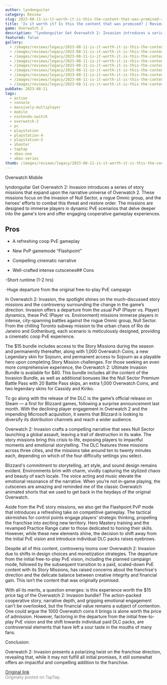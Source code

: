 ```yaml
---
author: lyndonguitar
category: Review
slug: 2023-08-11-is-it-worth-it-is-this-the-content-that-was-promised-review-overwatch-2-invasion
title: 'Is it worth it? Is this the content that was promised? | Review - Overwatch 2: Invasion'
game: Overwatch 2
description: "lyndonguitar Get Overwatch 2: Invasion introduces a series of story missions that expand upon the narrative universe of Overwatch 2. These missions focus on the invasion of Null Sector, a rogue Omnic group, and the heroes' efforts to combat this threat and restore order. The missions are designed to immerse players in dynamic PvE scenarios that delve deeper into the game's lore and offer engaging cooperative gameplay experiences."
featured: false
gallery:
  - /images/reviews/legacy/2023-08-11-is-it-worth-it-is-this-the-content-that-was-promised--review---overwatch-2-invasion-0.avif
  - /images/reviews/legacy/2023-08-11-is-it-worth-it-is-this-the-content-that-was-promised--review---overwatch-2-invasion-1.avif
  - /images/reviews/legacy/2023-08-11-is-it-worth-it-is-this-the-content-that-was-promised--review---overwatch-2-invasion-2.avif
  - /images/reviews/legacy/2023-08-11-is-it-worth-it-is-this-the-content-that-was-promised--review---overwatch-2-invasion-3.avif
  - /images/reviews/legacy/2023-08-11-is-it-worth-it-is-this-the-content-that-was-promised--review---overwatch-2-invasion-4.avif
  - /images/reviews/legacy/2023-08-11-is-it-worth-it-is-this-the-content-that-was-promised--review---overwatch-2-invasion-5.avif
  - /images/reviews/legacy/2023-08-11-is-it-worth-it-is-this-the-content-that-was-promised--review---overwatch-2-invasion-6.avif
  - /images/reviews/legacy/2023-08-11-is-it-worth-it-is-this-the-content-that-was-promised--review---overwatch-2-invasion-7.avif
  - /images/reviews/legacy/2023-08-11-is-it-worth-it-is-this-the-content-that-was-promised--review---overwatch-2-invasion-8.avif
pubDate: 2023-08-11
tags:
  - action
  - console
  - massively-multiplayer
  - mobile
  - nintendo-switch
  - overwatch-2
  - pc
  - playstation
  - playstation-4
  - playstation-5
  - shooter
  - taptap
  - xbox-one
  - xbox-series
thumb: /images/reviews/legacy/2023-08-11-is-it-worth-it-is-this-the-content-that-was-promised--review---overwatch-2-invasion-0.avif
---
```


Overwatch Mobile

lyndonguitar
Get
Overwatch 2: Invasion introduces a series of story missions that expand upon the narrative universe of Overwatch 2. These missions focus on the invasion of Null Sector, a rogue Omnic group, and the heroes' efforts to combat this threat and restore order. The missions are designed to immerse players in dynamic PvE scenarios that delve deeper into the game's lore and offer engaging cooperative gameplay experiences.




## Pros



- A refreshing coop PvE gameplay


- New PvP gamemode “Flashpoint”


- Compelling cinematic narrative


- Well-crafted intense cutscenes## Cons


-Short runtime (1-2 hrs)

-Huge departure from the original free-to-play PvE campaign

In Overwatch 2: Invasion, the spotlight shines on the much-discussed story missions and the controversy surrounding the change in the game’s direction. Invasion offers a departure from the usual PvP (Player vs. Player) dynamics, these PvE (Player vs. Environment) missions immerse players in intense, city-spanning battles against the rogue Omnic group, Null Sector. From the chilling Toronto subway mission to the urban chaos of Rio de Janeiro and Gothenburg, each scenario is meticulously designed, providing a cinematic coop PvE experience.

The $15 bundle includes access to the Story Missions during the season and permanently thereafter, along with 1,000 Overwatch Coins, a new Legendary skin for Sojourn, and permanent access to Sojourn as a playable hero upon completing Story Mission challenges. For those seeking an even more comprehensive experience, the Overwatch 2: Ultimate Invasion Bundle is available for $40. This bundle includes all the content of the Invasion Bundle, as well as additional bonuses like the Null Sector Premium Battle Pass with 20 Battle Pass skips, an extra 1,000 Overwatch Coins, and two legendary skins for Cassidy and Kiriko.

To go along with the release of the DLC is the game’s official release on Steam — a first for Blizzard games, following a surprise announcement last month. With the declining player engagement in Overwatch 2 and the impending Microsoft acquisition, it seems that Blizzard is looking to diversify its distribution channels and reach a wider audience.

Overwatch 2: Invasion crafts a compelling narrative that sees Null Sector launching a global assault, leaving a trail of destruction in its wake. The story missions bring this crisis to life, exposing players to impactful moments and emotional storytelling. The DLC features three missions across three cities, and the missions take around ten to twenty minutes each, depending on which of the four difficulty settings you select.

Blizzard's commitment to storytelling, art style, and sound design remains evident. Environments brim with charm, vividly capturing the stylized chaos and beauty of each locale. The voice acting and music elevate the emotional resonance of the narrative. When you’re not in-game playing, the cutscenes  are amazing and reminded me of the classic Overwatch animated shorts that we used to get back in the heydays of the original Overwatch.

Aside from the PvE story missions, we also get the Flashpoint PvP mode that introduces a refreshing take on competitive gameplay. The tactical skirmishes for control points engage players' strategic thinking, propelling the franchise into exciting new territory. Hero Mastery training and the revamped Practice Range cater to those dedicated to honing their skills. However, while these new elements shine, the decision to shift away from the initial PvE vision and introduce individual DLC packs raises eyebrows.

Despite all of this content, controversy looms over Overwatch 2: Invasion due to shifts in design choices and monetization strategies. The departure from the initial free-to-play PvE vision, including the planned campaign mode, followed by the subsequent transition to a paid, scaled-down PvE content with its Story Missions, has raised concerns about the franchise's direction and the delicate balance between creative integrity and financial gain. This isn’t the content that was originally promised.

With all its merits, a question emerges: is this experience worth the $15 price tag of the Overwatch 2: Invasion bundle? The action-packed cooperative story, narrative depth, and gripping emotional engagement can't be overlooked, but the financial value remains a subject of contention. One could argue the 1000 Overwatch coins it brings is alone worth the price of admission. However, factoring in the departure from the initial free-to-play PvE vision and the shift towards individual paid DLC packs, are controversial elements that have left a sour taste in the mouths of many fans.

Conclusion:

Overwatch 2: Invasion presents a polarizing twist on the franchise direction, revealing that, while it may not fulfill all initial promises, it still somewhat offers an impactful and compelling addition to the franchise.

[Original link](https://www.taptap.io/post/6127368)<br><span style="font-size: 0.95em; color: #888;">Originally posted on TapTap.</span>